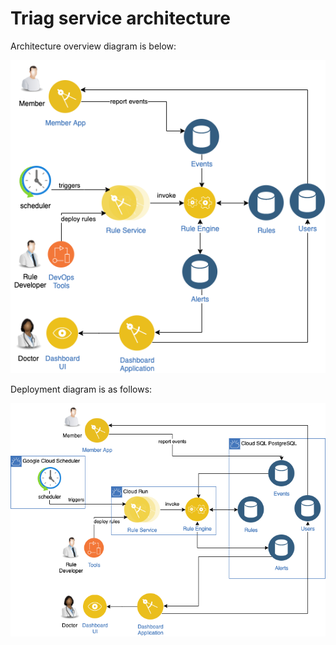# Triag service architecture

Architecture overview diagram is below:

![architecture overview](images/architecture-overview.png)

Deployment diagram is as follows:

![deployment diagram](images/deployment-diagram-gcp.png)